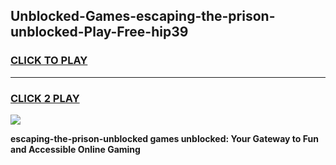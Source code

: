 
## Unblocked-Games-escaping-the-prison-unblocked-Play-Free-hip39
<h3>
<a href="https://premium76.site?title=escaping-the-prison-unblocked&ref=23A">CLICK TO PLAY</a></h3>
<hr>

<h3>
<a href="https://premium76.site?title=escaping-the-prison-unblocked&ref=23A">CLICK 2 PLAY</a>
  
</h3>

<a href="https://premium76.site?title=escaping-the-prison-unblocked&ref=23A"><img src="https://clearcache.store/games.png"></a>


**escaping-the-prison-unblocked games unblocked: Your Gateway to Fun and Accessible Online Gaming**
